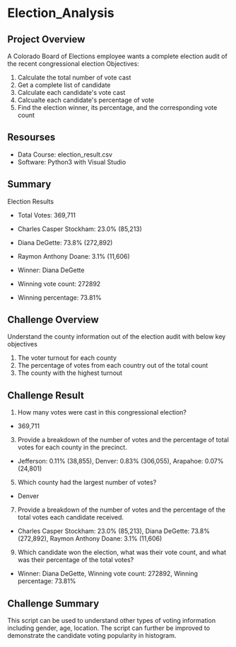 # Election_Analysis

## Project Overview 
A Colorado Board of Elections employee wants a complete election audit of the recent congressional election 
Objectives: 
1. Calculate the total number of vote cast 
2. Get a complete list of candidate 
3. Calculate each candidate's vote cast
4. Calcualte each candidate's percentage of vote
5. Find the election winner, its percentage, and the corresponding vote count

## Resourses 
- Data Course: election_result.csv 
- Software: Python3 with Visual Studio 

## Summary
Election Results
- Total Votes: 369,711

- Charles Casper Stockham: 23.0% (85,213)
- Diana DeGette: 73.8% (272,892)
- Raymon Anthony Doane: 3.1% (11,606)

- Winner: Diana DeGette
- Winning vote count: 272892
- Winning percentage: 73.81%

## Challenge Overview
Understand the county information out of the election audit with below key objectives
1. The voter turnout for each county
2. The percentage of votes from each country out of the total count
3. The county with the highest turnout

## Challenge Result
1. How many votes were cast in this congressional election?
- 369,711
3. Provide a breakdown of the number of votes and the percentage of total votes for each county in the precinct.
- Jefferson: 0.11% (38,855), Denver: 0.83% (306,055), Arapahoe: 0.07% (24,801)
5. Which county had the largest number of votes? 
- Denver
7. Provide a breakdown of the number of votes and the percentage of the total votes each candidate received.
- Charles Casper Stockham: 23.0% (85,213), Diana DeGette: 73.8% (272,892), Raymon Anthony Doane: 3.1% (11,606)
9. Which candidate won the election, what was their vote count, and what was their percentage of the total votes?
- Winner: Diana DeGette, Winning vote count: 272892, Winning percentage: 73.81%

## Challenge Summary
This script can be used to understand other types of voting information including gender, age, location. The script can further be improved to demonstrate the candidate voting popularity in histogram.
